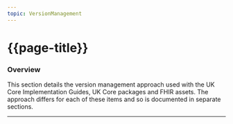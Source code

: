 ```yaml
---
topic: VersionManagement
---
```


# {{page-title}}


### Overview
This section details the version management approach used with the UK Core Implementation Guides, UK Core packages and FHIR assets. The approach differs for each of these items and so is documented in separate sections. 

---

